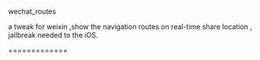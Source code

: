 wechat_routes

a tweak for weixin ,show the navigation routes on real-time share location , jailbreak needed to the iOS.

=============
